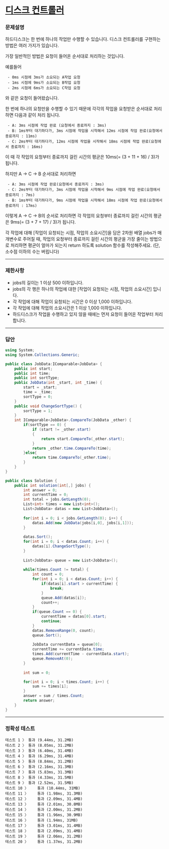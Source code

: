# <a href="https://school.programmers.co.kr/learn/courses/30/lessons/42627">디스크 컨트롤러</a>

### 문제설명

하드디스크는 한 번에 하나의 작업만 수행할 수 있습니다. 디스크 컨트롤러를 구현하는 방법은 여러 가지가 있습니다.

가장 일반적인 방법은 요청이 들어온 순서대로 처리하는 것입니다.

예를들어

```
 - 0ms 시점에 3ms가 소요되는 A작업 요청
 - 1ms 시점에 9ms가 소요되는 B작업 요청
 - 2ms 시점에 6ms가 소요되는 C작업 요청
```
와 같은 요청이 들어왔습니다.

한 번에 하나의 요청만을 수행할 수 있기 때문에 각각의 작업을 요청받은 순서대로 처리하면 다음과 같이 처리 됩니다.

```
 - A: 3ms 시점에 작업 완료 (요청에서 종료까지 : 3ms)
 - B: 1ms부터 대기하다가, 3ms 시점에 작업을 시작해서 12ms 시점에 작업 완료(요청에서 종료까지 : 11ms)
 - C: 2ms부터 대기하다가, 12ms 시점에 작업을 시작해서 18ms 시점에 작업 완료(요청에서 종료까지 : 16ms)
```

이 때 각 작업의 요청부터 종료까지 걸린 시간의 평균은 10ms(= (3 + 11 + 16) / 3)가 됩니다.

하지만 A → C → B 순서대로 처리하면

```
 - A: 3ms 시점에 작업 완료(요청에서 종료까지 : 3ms)
 - C: 2ms부터 대기하다가, 3ms 시점에 작업을 시작해서 9ms 시점에 작업 완료(요청에서 종료까지 : 7ms)
 - B: 1ms부터 대기하다가, 9ms 시점에 작업을 시작해서 18ms 시점에 작업 완료(요청에서 종료까지 : 17ms)
```

이렇게 A → C → B의 순서로 처리하면 각 작업의 요청부터 종료까지 걸린 시간의 평균은 9ms(= (3 + 7 + 17) / 3)가 됩니다.

각 작업에 대해 [작업이 요청되는 시점, 작업의 소요시간]을 담은 2차원 배열 jobs가 매개변수로 주어질 때, 작업의 요청부터 종료까지 걸린 시간의 평균을 가장 줄이는 방법으로 처리하면 평균이 얼마가 되는지 return 하도록 solution 함수를 작성해주세요. (단, 소수점 이하의 수는 버립니다)

***

### 제한사항

 - jobs의 길이는 1 이상 500 이하입니다.
 - jobs의 각 행은 하나의 작업에 대한 [작업이 요청되는 시점, 작업의 소요시간] 입니다.
 - 각 작업에 대해 작업이 요청되는 시간은 0 이상 1,000 이하입니다.
 - 각 작업에 대해 작업의 소요시간은 1 이상 1,000 이하입니다.
 - 하드디스크가 작업을 수행하고 있지 않을 때에는 먼저 요청이 들어온 작업부터 처리합니다.

***

### 답안
``` csharp
using System;
using System.Collections.Generic;

public class JobData:IComparable<JobData> {
    public int start;
    public int time;
    public int sortType;
    public JobData(int _start, int _time) {
        start = _start;
        time = _time;
        sortType = 0;
    }
    public void ChangeSortType() {
        sortType = 1;
    }
    int IComparable<JobData>.CompareTo(JobData _other) {
        if(sortType == 0) {
            if (start != _other.start)
            {
                return start.CompareTo(_other.start);
            }
            return _other.time.CompareTo(time);
        }else{
            return time.CompareTo(_other.time);
        }
    }
}

public class Solution {
    public int solution(int[,] jobs) {
        int answer = 0;
        int currentTime = 0;
        int total = jobs.GetLength(0);
        List<int> times = new List<int>();
        List<JobData> datas = new List<JobData>();
        
        for(int i = 0; i < jobs.GetLength(0); i++) {
            datas.Add(new JobData(jobs[i,0], jobs[i,1]));
        }
        
        datas.Sort();
        for(int i = 0; i < datas.Count; i++) {
            datas[i].ChangeSortType();
        }
        
        List<JobData> queue = new List<JobData>();
        
        while(times.Count != total) {
            int count = 0;
            for(int i = 0; i < datas.Count; i++) {
                if(datas[i].start > currentTime) {
                    break;
                } 
                queue.Add(datas[i]);
                count++;
            }
            if(queue.Count == 0) {
                currentTime = datas[0].start;
                continue;
            }
            datas.RemoveRange(0, count);
            queue.Sort();
            
            JobData currentData = queue[0];
            currentTime += currentData.time;
            times.Add(currentTime - currentData.start);
            queue.RemoveAt(0);
        }
        
        int sum = 0;

        for(int i = 0; i < times.Count; i++) {
            sum += times[i];
        }
        answer = sum / times.Count;
        return answer;
    }
}
```

***

### 정확성 테스트
```
테스트 1 〉	통과 (9.44ms, 31.2MB)
테스트 2 〉	통과 (8.05ms, 31.2MB)
테스트 3 〉	통과 (6.40ms, 31.4MB)
테스트 4 〉	통과 (6.29ms, 31.4MB)
테스트 5 〉	통과 (8.84ms, 31.2MB)
테스트 6 〉	통과 (2.16ms, 31.3MB)
테스트 7 〉	통과 (5.83ms, 31.3MB)
테스트 8 〉	통과 (4.33ms, 31.5MB)
테스트 9 〉	통과 (2.52ms, 31.5MB)
테스트 10 〉	통과 (10.44ms, 31MB)
테스트 11 〉	통과 (1.98ms, 31.3MB)
테스트 12 〉	통과 (2.09ms, 31.4MB)
테스트 13 〉	통과 (2.01ms, 30.8MB)
테스트 14 〉	통과 (2.00ms, 31.2MB)
테스트 15 〉	통과 (1.96ms, 30.9MB)
테스트 16 〉	통과 (1.94ms, 31MB)
테스트 17 〉	통과 (3.01ms, 31.4MB)
테스트 18 〉	통과 (2.09ms, 31.4MB)
테스트 19 〉	통과 (2.06ms, 31.2MB)
테스트 20 〉	통과 (1.37ms, 31.2MB)
```